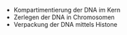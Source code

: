 - Kompartimentierung der DNA im Kern
- Zerlegen der DNA in Chromosomen
- Verpackung der DNA mittels Histone